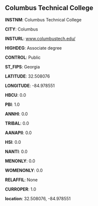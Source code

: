 
Columbus Technical College
---
**INSTNM**: Columbus Technical College

**CITY**: Columbus

**INSTURL**: www.columbustech.edu/

**HIGHDEG**: Associate degree

**CONTROL**: Public

**ST_FIPS**: Georgia

**LATITUDE**: 32.508076

**LONGITUDE**: -84.978551

**HBCU**: 0.0

**PBI**: 1.0

**ANNHI**: 0.0

**TRIBAL**: 0.0

**AANAPII**: 0.0

**HSI**: 0.0

**NANTI**: 0.0

**MENONLY**: 0.0

**WOMENONLY**: 0.0

**RELAFFIL**: None

**CURROPER**: 1.0

**location**: 32.508076, -84.978551